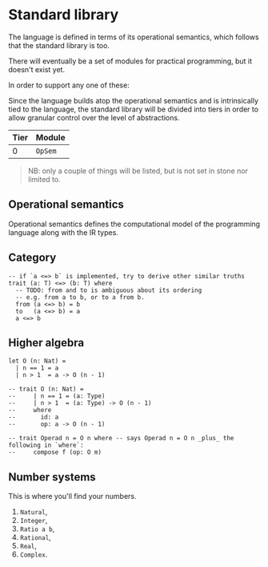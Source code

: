 # Standard library

The language is defined in terms of its operational semantics, which follows that the standard library is too.



There will eventually be a set of modules for practical programming, but it doesn't exist yet.

In order to support any one of these:


Since the language builds atop the operational semantics and is intrinsically tied to the language, the standard library will be divided into tiers in order to allow granular control over the level of abstractions.

| Tier | Module
|------|--------
| 0    | `OpSem`

> NB: only a couple of things will be listed, but is not set in stone nor limited to.

## Operational semantics

Operational semantics defines the computational model of the programming language along with the IR types.

## Category

```
-- if `a <=> b` is implemented, try to derive other similar truths
trait (a: T) <=> (b: T) where
  -- TODO: from and to is ambiguous about its ordering
  -- e.g. from a to b, or to a from b.
  from (a <=> b) = b
  to   (a <=> b) = a
  a <=> b
```

## Higher algebra

```
let O (n: Nat) =
  | n == 1 = a
  | n > 1  = a -> O (n - 1)

-- trait O (n: Nat) =
--     | n == 1 = (a: Type)
--     | n > 1  = (a: Type) -> O (n - 1)
--     where
--       id: a
--       op: a -> O (n - 1)

-- trait Operad n = O n where -- says Operad n = O n _plus_ the following in `where`:
--     compose f (op: O m)
```

## Number systems

This is where you'll find your numbers.

1. `Natural`,
2. `Integer`,
3. `Ratio a b`,
4. `Rational`,
5. `Real`,
6. `Complex`.
